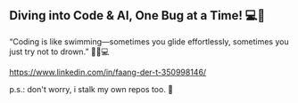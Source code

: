 ## Diving into Code & AI, One Bug at a Time! 💻🐞

“Coding is like swimming—sometimes you glide effortlessly, sometimes you just try not to drown.” 🏊‍♂️💻

https://www.linkedin.com/in/faang-der-t-350998146/

p.s.: don't worry, i stalk my own repos too. 👀
<!--
**acsontfd/acsontfd** is a ✨ _special_ ✨ repository because its `README.md` (this file) appears on your GitHub profile.

Here are some ideas to get you started:

- 🔭 I’m currently working on ...
- 🌱 I’m currently learning ...
- 👯 I’m looking to collaborate on ...
- 🤔 I’m looking for help with ...
- 💬 Ask me about ...
- 📫 How to reach me: ...
- 😄 Pronouns: ...
- ⚡ Fun fact: ...
-->
